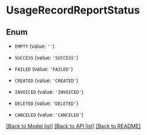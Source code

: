 # UsageRecordReportStatus


## Enum

* `EMPTY` (value: `''`)

* `SUCCESS` (value: `'SUCCESS'`)

* `FAILED` (value: `'FAILED'`)

* `CREATED` (value: `'CREATED'`)

* `INVOICED` (value: `'INVOICED'`)

* `DELETED` (value: `'DELETED'`)

* `CANCELED` (value: `'CANCELED'`)

[[Back to Model list]](../README.md#documentation-for-models) [[Back to API list]](../README.md#documentation-for-api-endpoints) [[Back to README]](../README.md)


